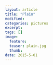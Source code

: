 ```yaml
---
layout: article
title: "Plain"
modified:
categories: pictures
excerpt:
tags: []
image:
  feature:
  teaser: plain.jpg
  thumb:
date: 2015-5-01
---
```


